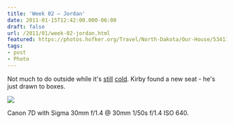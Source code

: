 ```yaml
---
title: 'Week 02 – Jordan'
date: 2011-01-15T12:42:00.000-06:00
draft: false
url: /2011/01/week-02-jordan.html
featured: https://photos.hofker.org/Travel/North-Dakota/Our-House/5341145133946662106ao/1160724431_3dXPW-L.jpg
tags: 
- post
- Photo
---
```


Not much to do outside while it's [still](https://104photos.blogspot.com/2011/01/week-52-jordan.html) [cold](https://104photos.blogspot.com/2011/01/week-01-jordan.html). Kirby found a new seat - he's just drawn to boxes.

[![](https://photos.hofker.org/Travel/North-Dakota/Our-House/5341145133946662106ao/1160724431_3dXPW-L.jpg)](https://photos.hofker.org/Travel/North-Dakota/Our-House/10044901_9Fuff#1160724431_3dXPW-A-LB)

Canon 7D with Sigma 30mm f/1.4 @ 30mm 1/50s f/1.4 ISO 640.